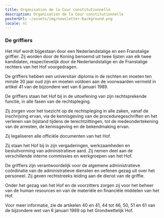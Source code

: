 ```yaml
---
title: Organisation de la Cour constitutionnelle
description: Organisation de la Cour constitutionnelle
posterUrl: ~/assets/img/newsletter-background.png
locale: nl
---
```


### De griffiers

Het Hof wordt bijgestaan door een Nederlandstalige en een Franstalige griffier. Zij worden door de Koning benoemd uit twee lijsten van elk twee kandidaten, respectievelijk door de Nederlandstalige en de Franstalige rechters van het Hof voorgedragen.

De griffiers hebben een universitair diploma in de rechten en moeten ten minste 30 jaar oud zijn en moeten voldoen aan de voorwaarden vermeld in artikel 41 van de bijzondere wet van 6 januari 1989.

De griffiers staan het Hof bij in de uitoefening van zijn rechtsprekende functie, in alle fasen van de rechtspleging.

Zij zorgen voor het toezicht op de rechtspleging in alle zaken, vanaf de inschrijving ervan, via de kennisgeving van de proceduregeschriften en het verlenen van bijstand tijdens de terechtzittingen, tot de medeondertekening van de arresten, de kennisgeving en de bekendmaking ervan.

Zij legaliseren alle officiële documenten van het Hof.

Zij staan het Hof bij in zijn vergaderingen, werkzaamheden en besluitvorming van administratieve aard. Zij nemen deel aan de verschillende interne commissies en werkgroepen van het Hof.

De griffiers zijn verantwoordelijk voor de algemene administratieve coördinatie van de administratieve diensten en oefenen gezag uit over het personeel. Zij geven rechtstreeks leiding aan de dienst van de griffie.

Onder het gezag van het Hof en de voorzitters zorgen zij voor het beheer van de human resources en van de materiële en financiële middelen van het Hof.

Voor meer informatie, zie de artikelen 40 en 41, 44 tot 46, 50, 51 en 61 van de bijzondere wet van 6 januari 1989 op het Grondwettelijk Hof.


